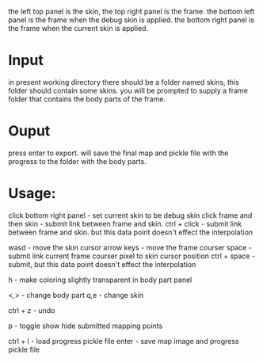 the left top panel is the skin, the top right panel is the frame.
the bottom left panel is the frame when the debug skin is applied.
the bottom right panel is the frame when the current skin is applied.

# Input

in present working directory there should be a folder named skins, this folder should contain some skins.
you will be prompted to supply a frame folder that contains the body parts of the frame.

# Ouput

press enter to export.
will save the final map and pickle file with the progress to the folder with the body parts.

# Usage:

click bottom right panel - set current skin to be debug skin
click frame and then skin - submit link between frame and skin.
ctrl + click - submit link between frame and skin. but this data point doesn't effect the interpolation

wasd - move the skin cursor
arrow keys - move the frame courser
space - submit link current frame courser pixel to skin cursor position
ctrl + space - submit, but this data point doesn't effect the interpolation

h - make coloring slightly transparent in body part panel

<,> - change body part
q,e - change skin

ctrl + z - undo

p - toggle show hide submitted mapping points

ctrl + l - load progress pickle file
enter - save map image and progress pickle file
